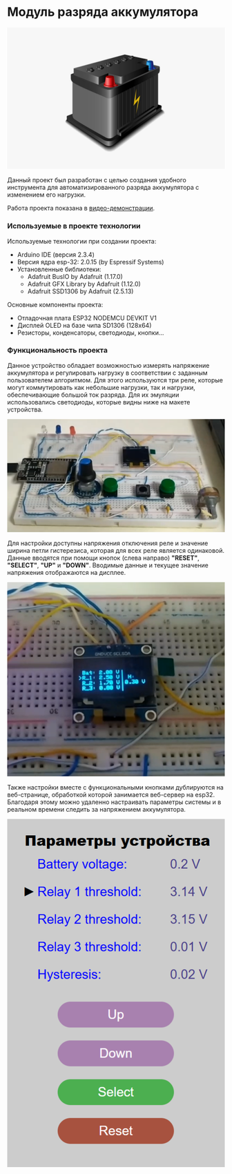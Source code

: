 # Модуль разряда аккумулятора
![slide_1](./slides/accumulator.png "Аккумулятор")


Данный проект был разработан с целью создания удобного инструмента для автоматизированного разряда аккумулятора с изменением его нагрузки.

Работа проекта показана в [видео-демонстрации](https://drive.google.com/file/d/1iJnOz--jUWokzwbItVMHYExRhHu9hE0W/view?usp=sharing).

### Используемые в проекте технологии

Используемые технологии при создании проекта:
* Arduino IDE (версия 2.3.4)
* Версия ядра esp-32: 2.0.15 (by Espressif Systems)
* Установленные библиотеки:
  * Adafruit BusIO by Adafruit (1.17.0)
  * Adafruit GFX Library by Adafruit (1.12.0)
  * Adafruit SSD1306 by Adafruit (2.5.13)

Основные компоненты проекта:
* Отладочная плата ESP32 NODEMCU DEVKIT V1
* Дисплей OLED на базе чипа SD1306 (128x64)
* Резисторы, конденсаторы, светодиоды, кнопки...

### Функциональность проекта

Данное устройство обладает возможностью измерять напряжение аккумулятора и регулировать нагрузку в соответствии с заданным пользователем алгоритмом. Для этого используются три реле, которые могут коммутировать как небольшие нагрузки, так и нагрузки, обеспечивающие большой ток разряда. Для их эмуляции использовались светодиоды, которые видны ниже на макете устройства.

![slide_2](./slides/slide_1.png "Внешний вид макета устройства")

Для настройки доступны напряжения отключения реле и значение ширина петли гистерезиса, которая для всех реле является одинаковой. Данные вводятся при помощи кнопок (слева направо) **"RESET"**, **"SELECT"**, **"UP"** и **"DOWN"**. Вводимые данные и текущее значение напряжения отображаются на дисплее.

![slide_3](./slides/display.png "Данные на дисплее устройства")

Также настройки вместе с функциональными кнопками дублируются на веб-странице, обработкой которой занимается веб-сервер на esp32. Благодаря этому можно удаленно настраивать параметры системы и в реальном времени следить за напряжением аккумулятора.

![slide_4](./slides/web_page.png "Данные на дисплее устройства")

